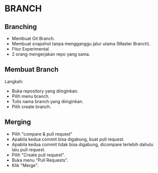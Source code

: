 # BRANCH

## Branching
- Membuat Git Branch.
- Membuat snapshot tanpa mengganggu jalur utama (Master Branch).
- Fitur Experimental.
- 2 orang mengerjakan repo yang sama.

## Membuat Branch
Langkah:
- Buka repository yang diinginkan.
- Pilih menu branch.
- Tulis nama branch yang diinginkan.
- Pilih create branch.

## Merging
- Pilih "compare & pull request"
- Apabila kedua commit bisa digabung, buat pull request.
- Apabila kedua commit tidak bisa digabung, dicompare terlebih dahulu lalu pull request.
- Pilih "Create pull request".
- Buka menu "Pull Requests".
- Klik "Merge".